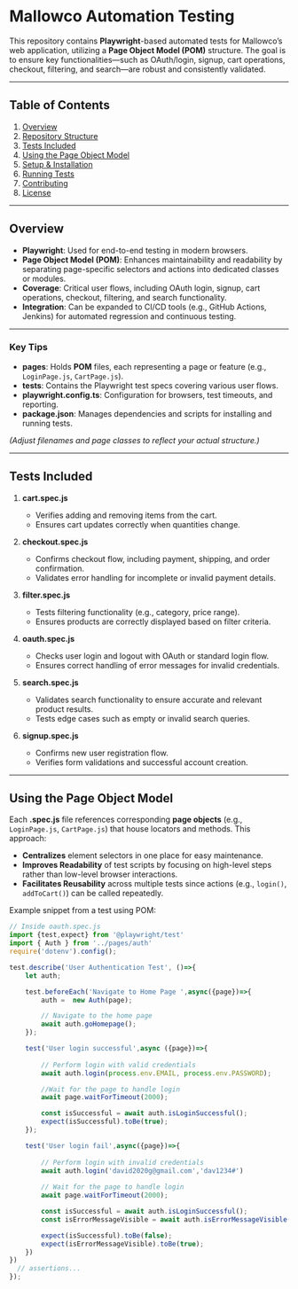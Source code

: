 # Mallowco Automation Testing

This repository contains **Playwright**-based automated tests for Mallowco’s web application, utilizing a **Page Object Model (POM)** structure. The goal is to ensure key functionalities—such as OAuth/login, signup, cart operations, checkout, filtering, and search—are robust and consistently validated.

---

## Table of Contents

1. [Overview](#overview)  
2. [Repository Structure](#repository-structure)  
3. [Tests Included](#tests-included)  
4. [Using the Page Object Model](#using-the-page-object-model)  
5. [Setup & Installation](#setup--installation)  
6. [Running Tests](#running-tests)  
7. [Contributing](#contributing)  
8. [License](#license)

---

## Overview

- **Playwright**: Used for end-to-end testing in modern browsers.  
- **Page Object Model (POM)**: Enhances maintainability and readability by separating page-specific selectors and actions into dedicated classes or modules.  
- **Coverage**: Critical user flows, including OAuth login, signup, cart operations, checkout, filtering, and search functionality.  
- **Integration**: Can be expanded to CI/CD tools (e.g., GitHub Actions, Jenkins) for automated regression and continuous testing.

---

### Key Tips

- **pages**: Holds **POM** files, each representing a page or feature (e.g., `LoginPage.js`, `CartPage.js`).  
- **tests**: Contains the Playwright test specs covering various user flows.  
- **playwright.config.ts**: Configuration for browsers, test timeouts, and reporting.  
- **package.json**: Manages dependencies and scripts for installing and running tests.  

*(Adjust filenames and page classes to reflect your actual structure.)*

---

## Tests Included

1. **cart.spec.js**  
   - Verifies adding and removing items from the cart.  
   - Ensures cart updates correctly when quantities change.

2. **checkout.spec.js**  
   - Confirms checkout flow, including payment, shipping, and order confirmation.  
   - Validates error handling for incomplete or invalid payment details.

3. **filter.spec.js**  
   - Tests filtering functionality (e.g., category, price range).  
   - Ensures products are correctly displayed based on filter criteria.

4. **oauth.spec.js**  
   - Checks user login and logout with OAuth or standard login flow.  
   - Ensures correct handling of error messages for invalid credentials.

5. **search.spec.js**  
   - Validates search functionality to ensure accurate and relevant product results.  
   - Tests edge cases such as empty or invalid search queries.

6. **signup.spec.js**  
   - Confirms new user registration flow.  
   - Verifies form validations and successful account creation.

---

## Using the Page Object Model

Each **.spec.js** file references corresponding **page objects** (e.g., `LoginPage.js`, `CartPage.js`) that house locators and methods. This approach:

- **Centralizes** element selectors in one place for easy maintenance.  
- **Improves Readability** of test scripts by focusing on high-level steps rather than low-level browser interactions.  
- **Facilitates Reusability** across multiple tests since actions (e.g., `login()`, `addToCart()`) can be called repeatedly.

Example snippet from a test using POM:

```js
// Inside oauth.spec.js
import {test,expect} from '@playwright/test'
import { Auth } from '../pages/auth'
require('dotenv').config();

test.describe('User Authentication Test', ()=>{
    let auth;

    test.beforeEach('Navigate to Home Page ',async({page})=>{
        auth =  new Auth(page);

        // Navigate to the home page
        await auth.goHomepage();
    });

    test('User login successful',async ({page})=>{
        
        // Perform login with valid credentials
        await auth.login(process.env.EMAIL, process.env.PASSWORD);

        //Wait for the page to handle login 
        await page.waitForTimeout(2000);

        const isSuccessful = await auth.isLoginSuccessful();
        expect(isSuccessful).toBe(true);
    });

    test('User login fail',async({page})=>{
        
        // Perform login with invalid credentials
        await auth.login('david2020g@gmail.com','dav1234#')
        
        // Wait for the page to handle login
        await page.waitForTimeout(2000);

        const isSuccessful = await auth.isLoginSuccessful();
        const isErrorMessageVisible = await auth.isErrorMessageVisible();

        expect(isSuccessful).toBe(false);
        expect(isErrorMessageVisible).toBe(true);
    })
})
  // assertions...
});